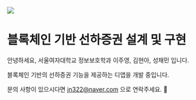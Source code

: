 ![](image_files/bg_img.jpg)

# 블록체인 기반 선하증권 설계 및 구현 

안녕하세요, 서울여자대학교 정보보호학과 이주영, 김현아, 성채민 입니다. 

블록체인 기반의 선하증권 기능을 제공하는 디앱을 개발 중입니다. 

문의 사항이 있으시다면 jn322@naver.com 으로 연락주세요. 🙌
